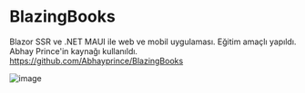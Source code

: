 # BlazingBooks

Blazor SSR ve .NET MAUI ile web ve mobil uygulaması. Eğitim amaçlı yapıldı.
Abhay Prince'in kaynağı kullanıldı.
https://github.com/Abhayprince/BlazingBooks

![image](https://github.com/burhan-xD/BlazingBooks/assets/145015802/adf7dcd3-cde9-45f4-b867-7f449dc67990)
